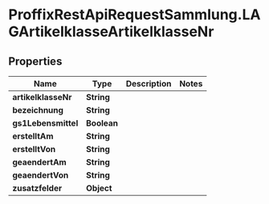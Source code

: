 # ProffixRestApiRequestSammlung.LAGArtikelklasseArtikelklasseNr

## Properties
Name | Type | Description | Notes
------------ | ------------- | ------------- | -------------
**artikelklasseNr** | **String** |  | 
**bezeichnung** | **String** |  | 
**gs1Lebensmittel** | **Boolean** |  | 
**erstelltAm** | **String** |  | 
**erstelltVon** | **String** |  | 
**geaendertAm** | **String** |  | 
**geaendertVon** | **String** |  | 
**zusatzfelder** | **Object** |  | 



